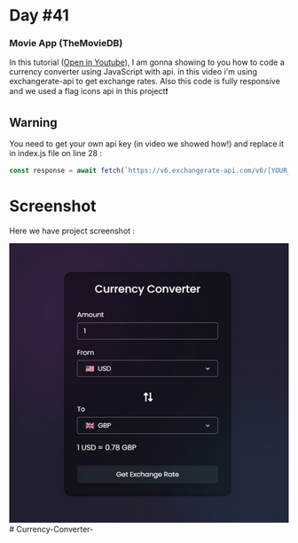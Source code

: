 # Day #41

### Movie App (TheMovieDB)
In this tutorial ([Open in Youtube](https://youtu.be/Zy_bCioEJhM)), I am gonna showing to you how to code a currency converter using JavaScript with api. in this video i'm using exchangerate-api to get exchange rates. Also this code is fully responsive and we used a flag icons api in this project❗️

## Warning
You need to get your own api key (in video we showed how!) and replace it in index.js file on line 28 :

```javascript
const response = await fetch(`https://v6.exchangerate-api.com/v6/[YOUR_KEY]]/latest/${fromCur.value}`);
```



# Screenshot
Here we have project screenshot :

![screenshot](screenshot.jpg)
#   C u r r e n c y - C o n v e r t e r - 
 
 